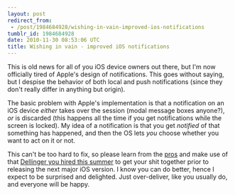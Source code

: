 ```yaml
---
layout: post
redirect_from:
 - /post/1984684928/wishing-in-vain-improved-ios-notifications
tumblr_id: 1984684928
date: 2010-11-30 08:53:06 UTC
title: Wishing in vain - improved iOS notifications
---
```


This is old news for all of you iOS device owners out there, but I'm now officially tired of Apple's design of notifications. This goes without saying, but I despise the behavior of both local and push notifications (since they don't really differ in anything but origin).

The basic problem with Apple's implementation is that a notification on an iOS device _either_ takes over the session (modal message boxes anyone?), _or_ is discarded (this happens all the time if you get notifications while the screen is locked). My idea of a notification is that you get _notified_ of that something has happened, and then the OS lets _you_ choose whether you want to act on it or not.

This can't be too hard to fix, so please learn from the [pros](http://www.palm.com/) and make use of that [Dellinger you hired this summer](http://www.engadget.com/2010/06/09/palm-loses-webos-notifications-architect-to-apple/) to get your shit together prior to releasing the next major iOS version. I know you can do better, hence I expect to be surprised and delighted. Just over-deliver, like you usually do, and everyone will be happy.
